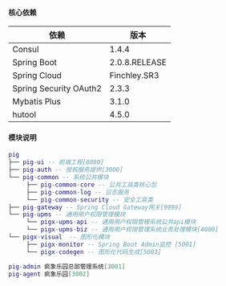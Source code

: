#### 核心依赖 


依赖 | 版本
---|---
Consul  |  1.4.4
Spring Boot |  2.0.8.RELEASE  
Spring Cloud | Finchley.SR3   
Spring Security OAuth2 | 2.3.3
Mybatis Plus | 3.1.0
hutool | 4.5.0
   


#### 模块说明
```lua
pig
├── pig-ui -- 前端工程[8080]
├── pig-auth -- 授权服务提供[3000]
└── pig-common -- 系统公共模块 
     ├── pig-common-core -- 公共工具类核心包
     ├── pig-common-log -- 日志服务
     └── pig-common-security -- 安全工具类
├── pig-gateway -- Spring Cloud Gateway网关[9999]
└── pig-upms -- 通用用户权限管理模块
     └── pigx-upms-api -- 通用用户权限管理系统公共api模块
     └── pigx-upms-biz -- 通用用户权限管理系统业务处理模块[4000]
└── pigx-visual  -- 图形化模块 
     ├── pigx-monitor -- Spring Boot Admin监控 [5001]
     └── pigx-codegen -- 图形化代码生成[5003]

pig-admin 疯象乐园总部管理系统[3001]
pig-agent 疯象乐园[3002]